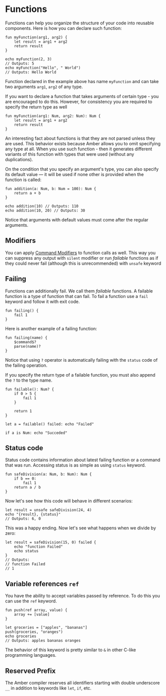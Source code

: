 # Functions

Functions can help you organize the structure of your code into reusable components. Here is how you can declare such function:

```ab
fun myFunction(arg1, arg2) {
	let result = arg1 + arg2
	return result
}

echo myFunction(2, 3)
// Outputs: 5
echo myFunction("Hello", " World")
// Outputs: Hello World
```

Function declared in the example above has name `myFunction` and can take two arguments `arg1`, `arg2` of any type.

If you want to declare a function that takes arguments of certain type - you are encouraged to do this. However, for consistency you are required to specify the return type as well

```ab
fun myFunction(arg1: Num, arg2: Num): Num {
	let result = arg1 + arg2
	return result
}
```

An interesting fact about functions is that they are not parsed unless they are used. This behavior exists because Amber allows you to omit specifying any type at all. When you use such function - then it generates different variants of this function with types that were used (without any duplications).

On the condition that you specify an argument's type, you can also specify its default value — it will be used if none other is provided when the function is called:

```ab
fun addition(a: Num, b: Num = 100): Num {
    return a + b
}

echo addition(10) // Outputs: 110
echo addition(10, 20) // Outputs: 30
```
Notice that arguments with default values must come after the regular arguments.

## Modifiers

You can apply [Command Modifiers](/basic_syntax/commands) to function calls as well. This way you can suppress any output with `silent` modifier or run _failable_ functions as if they could never fail (although this is unrecommended) with `unsafe` keyword

## Failing

Functions can additionally fail. We call them _failable_ functions. A failable function is a type of function that can fail. To fail a function use a `fail` keyword and follow it with exit code.

```ab
fun failing() {
	fail 1
}
```

Here is another example of a failing function:

```ab
fun failing(name) {
	$command$?
	parse(name)?
}
```

Notice that using `?` operator is automatically failing with the `status` code of the failing operation.

If you specify the return type of a failable function, you must also append the `?` to the type name.

```ab
fun failable(): Num? {
    if 0 > 5 {
        fail 1
    }

    return 1
}

let a = failable() failed: echo "Failed"

if a is Num: echo "Succeded"
```

## Status code

Status code contains information about latest failing function or a command that was run. Accessing status is as simple as using `status` keyword.

```ab
fun safeDivision(a: Num, b: Num): Num {
	if b == 0:
		fail 1
	return a / b
}
```

Now let's see how this code will behave in different scenarios:

```ab
let result = unsafe safeDivision(24, 4)
echo "{result}, {status}"
// Outputs: 6, 0
```
This was a happy ending. Now let's see what happens when we divide by zero:

```ab
let result = safeDivision(15, 0) failed {
	echo "function Failed"
	echo status
}
// Outputs:
// function Failed
// 1
```

## Variable references `ref`

You have the ability to accept variables passed by reference. To  do this you can use the `ref` keyword.

```ab
fun push(ref array, value) {
	array += [value]
}

let groceries = ["apples", "bananas"]
push(groceries, "oranges")
echo groceries
// Outputs: apples bananas oranges
```

The behavior of this keyword is pretty similar to `&` in other C-like programming languages.

## Reserved Prefix
The Amber compiler reserves all identifiers starting with double underscore `__` in addition to keywords like `let`, `if`, etc.
